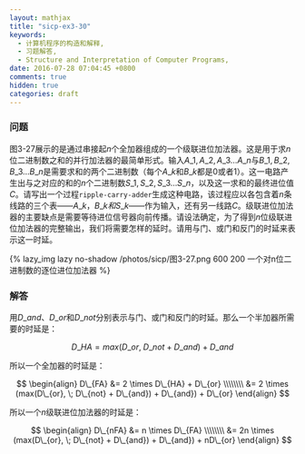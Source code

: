 ```yaml
---
layout: mathjax
title: "sicp-ex3-30"
keywords:
  - 计算机程序的构造和解释,
  - 习题解答,
  - Structure and Interpretation of Computer Programs,
date: 2016-07-28 07:04:45 +0800
comments: true
hidden: true
categories: draft
---
```


### 问题

图3-27展示的是通过串接起$n$个全加器组成的一个级联进位加法器。这是用于求$n$位二进制数之和的并行加法器的最简单形式。输入$A\_1, A\_2, A\_3 \dots A\_n$与$B\_1, B\_2, B\_3 \dots B\_n$是需要求和的两个二进制数（每个$A\_k$和$B\_k$都是$0$或者$1$）。这一电路产生出与之对应的和的$n$个二进制数$S\_1, S\_2, S\_3 \dots S\_n$，以及这一求和的最终进位值$C$。请写出一个过程`ripple-carry-adder`生成这种电路，该过程应以各包含着$n$条线路的三个表——$A\_k，B\_k和S\_k$——作为输入，还有另一线路$C$。级联进位加法器的主要缺点是需要等待进位信号器向前传播。请设法确定，为了得到$n$位级联进位加法器的完整输出，我们将需要怎样的延时。请用与门、或门和反门的时延来表示这一时延。

{% lazy_img lazy no-shadow /photos/sicp/图3-27.png 600 200 一个对n位二进制数的逐位进位加法器 %}

### 解答

用$D\_{and}$、$D\_{or}$和$D\_{not}$分别表示与门、或门和反门的时延。那么一个半加器所需要的时延是：

$$
D\_{HA} = max(D\_{or}, \; D\_{not} + D\_{and}) + D\_{and}
$$

所以一个全加器的时延是：

$$
\begin{align}
D\_{FA} &= 2 \times D\_{HA} + D\_{or} \\\\\\\\
        &= 2 \times (max(D\_{or}, \; D\_{not} + D\_{and}) + D\_{and}) + D\_{or}
\end{align}
$$

所以一个$n$级联进位加法器的时延是：

$$
\begin{align}
D\_{nFA} &= n \times D\_{FA} \\\\\\\\
         &= 2n \times (max(D\_{or}, \; D\_{not} + D\_{and}) + D\_{and}) + nD\_{or}
\end{align}
$$
